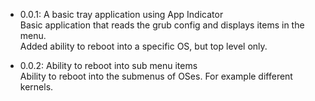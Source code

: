   * 0.0.1: A basic tray application using App Indicator  
  Basic application that reads the grub config and displays items in the menu.  
  Added ability to reboot into a specific OS, but top level only.  
  
  * 0.0.2: Ability to reboot into sub menu items  
  Ability to reboot into the submenus of OSes. For example different kernels.